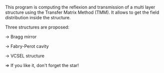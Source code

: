 This program is computing the reflexion and transmission of a multi layer structure using the Transfer Matrix Method (TMM). It allows to get the field distribution inside the structure.

Three structures are proposed:

-> Bragg mirror

-> Fabry-Perot cavity

-> VCSEL structure


=> If you like it, don't forget the star!
